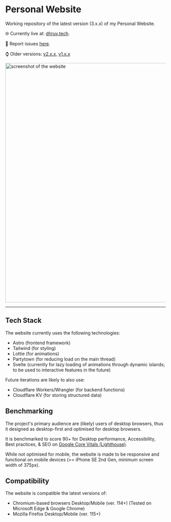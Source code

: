 # Personal Website

Working repository of the latest version (3.x.x) of my Personal Website.

🌐 Currently live at: [dhruv.tech](https://dhruv.tech/).

📝 Report issues [here](https://github.com/dhruv-tech/dhruv.tech/issues).

⌚ Older versions: [v2.x.x](https://github.com/dhruv-tech/dhruv.tech_v2), [v1.x.x](https://github.com/dhruv-tech/dhruv.tech_v1)

<img alt="screenshot of the website" src="https://github.com/dhruv-tech/dhruv.tech/assets/26849655/526a34d5-1013-47ba-bb6d-51e3ba617753" width="750">

---

## Tech Stack

The website currently uses the following technologies:

* Astro (frontend framework)
* Tailwind (for styling)
* Lottie (for animations)
* Partytown (for reducing load on the main thread)
* Svelte (currently for lazy loading of animations through dynamic islands; to be used to interactive features in the future)

Future iterations are likely to also use:

* Cloudflare Workers/Wrangler (for backend functions)
* Cloudflare KV (for storing structured data)

## Benchmarking

The project's primary audience are (likely) users of desktop browsers, thus it designed as desktop-first and optimised for desktop browsers.

It is benchmarked to score 90+ for Desktop performance, Accessibility, Best practices, & SEO on [Google Core Vitals (Lighthouse)](https://pagespeed.web.dev/analysis/https-dhruv-tech/3zufd6w0kg?form_factor=desktop).

While not optimised for mobile, the website is made to be responsive and functional on mobile devices (>= iPhone SE 2nd Gen, minimum screen width of 375px).

## Compatibility

The website is compatible the latest versions of:

* Chromium-based browsers Desktop/Mobile (ver. 114+) (Tested on Microsoft Edge & Google Chrome)
* Mozilla Firefox Desktop/Mobile (ver. 115+)

